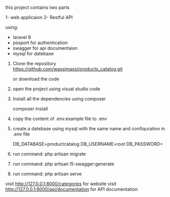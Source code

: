 
this project contains two parts

1- web applicaion
2- Restful API 

using:

- laravel 8 
- pssport for authentication 
- swagger for api documentaion 
- mysql for datebase


1. Clone the repository 
	https://github.com/wassimassi/products_catalog.git
	
	or download the code
	
2. open the project using visual studio code


3. Install all the dependencies using composer

	composer install
	
4. copy the content of .env.example file to .env
	
5. create a datebase using mysql with the same name and confiquration in .env file
	
	DB_DATABASE=productcatalog
	DB_USERNAME=root
	DB_PASSWORD=

6. run command: php artisan migrate
	
7. run command: php artisan l5-swagger:generate

8. run command: php artisan serve

visit http://127.0.0.1:8000/categories for website
visit http://127.0.0.1:8000/api/documentation for API documentation




